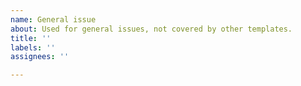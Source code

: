 ```yaml
---
name: General issue
about: Used for general issues, not covered by other templates.
title: ''
labels: ''
assignees: ''

---
```



